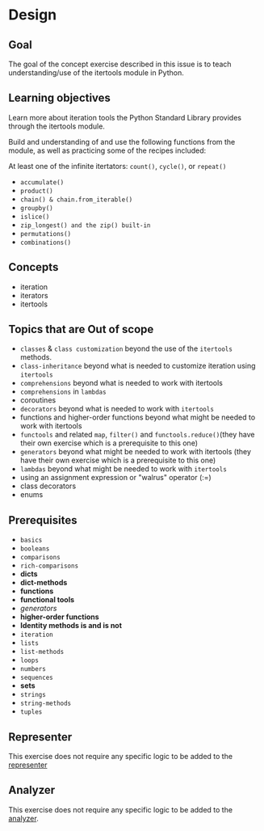 # Design

## Goal

The goal of the concept exercise described in this issue is to teach understanding/use of the itertools module in Python.

## Learning objectives

Learn more about iteration tools the Python Standard Library provides through the itertools module.

Build and understanding of and use the following functions from the module, as well as practicing some of the recipes included:

At least one of the infinite itertators: `count()`, `cycle()`, or `repeat()`

- `accumulate()`
- `product()`
- `chain() & chain.from_iterable()`
- `groupby()`
- `islice()`
- `zip_longest() and the zip() built-in`
- `permutations()`
- `combinations()`

## Concepts

- iteration
- iterators
- itertools

## Topics that are Out of scope

- `classes` & `class customization` beyond the use of the `itertools` methods.
- `class-inheritance` beyond what is needed to customize iteration using `itertools`
- `comprehensions` beyond what is needed to work with itertools
- `comprehensions` in `lambdas`
- coroutines
- `decorators` beyond what is needed to work with `itertools`
- functions and higher-order functions beyond what might be needed to work with itertools
- `functools` and related `map`, `filter()` and `functools.reduce()`(they have their own exercise which is a prerequisite to this one)
- `generators` beyond what might be needed to work with itertools (they have their own exercise which is a prerequisite to this one)
- `lambdas` beyond what might be needed to work with `itertools`
- using an assignment expression or "walrus" operator (:=)
- class decorators
- enums

## Prerequisites

- `basics`
- `booleans`
- `comparisons`
- `rich-comparisons`
- **dicts**
- **dict-methods**
- **functions**
- **functional tools**
- _generators_
- **higher-order functions**
- **Identity methods is and is not**
- `iteration`
- `lists`
- `list-methods`
- `loops`
- `numbers`
- `sequences`
- **sets**
- `strings`
- `string-methods`
- `tuples`

## Representer

This exercise does not require any specific logic to be added to the [representer][representer]

## Analyzer

This exercise does not require any specific logic to be added to the [analyzer][analyzer].

[analyzer]: https://github.com/exercism/python-analyzer
[representer]: https://github.com/exercism/python-representer
